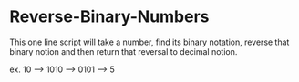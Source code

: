 Reverse-Binary-Numbers
======================

This one line script will take a number, find its binary notation, reverse that binary notion and then return that reversal to decimal notion. 

ex. 10 --> 1010 --> 0101 --> 5
